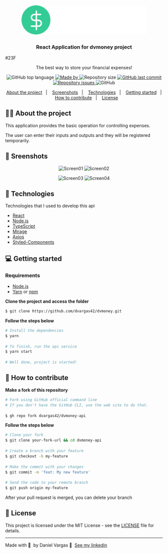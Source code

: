 <h1 align="center">
  <img alt="Logo" src="./src/assets/logo.svg" width="400px">
</h1>

<h3 align="center">
  React Application for dvmoney project
</h3>
#23F

<p align="center">The best way to store your financial expenses!</p>

<p align="center">

  <img alt="GitHub top language" src="https://img.shields.io/github/languages/top/dvargas42/dvmoney?color=%2233FF00">

  <a href="https://www.linkedin.com/in/daniel-santos-040983ab/" target="_blank" rel="noopener noreferrer">
    <img alt="Made by" src="https://img.shields.io/badge/made%20by-Daniel%20Vargas-%23FF9000">
  </a>

  <img alt="Repository size" src="https://img.shields.io/github/repo-size/dvargas42/dvmoney?color=%23FF9000">

  <a href="https://github.com/dvargas42/dvmoney/commits/main">
    <img alt="GitHub last commit" src="https://img.shields.io/github/last-commit/dvargas42/dvmoney?color=%23FF9000">
  </a>

  <a href="https://github.com/dvargas42/dvmoney/issues">
    <img alt="Repository issues" src="https://img.shields.io/github/issues/dvargas42/dvmoney?color=%23FF9000">
  </a>

  <img alt="GitHub" src="https://img.shields.io/github/license/dvargas42/dvargas42?color=%23FF9000">
</p>




<p align="center">
  <a href="#%EF%B8%8F-about-the-project">About the project</a>&nbsp;&nbsp;&nbsp;|&nbsp;&nbsp;&nbsp;
  <a href="#-screnshots">Screenshots</a>&nbsp;&nbsp;&nbsp;|&nbsp;&nbsp;&nbsp;
  <a href="#-technologies">Technologies</a>&nbsp;&nbsp;&nbsp;|&nbsp;&nbsp;&nbsp;
  <a href="#-getting-started">Getting started</a>&nbsp;&nbsp;&nbsp;|&nbsp;&nbsp;&nbsp;
  <a href="#-how-to-contribute">How to contribute</a>&nbsp;&nbsp;&nbsp;|&nbsp;&nbsp;&nbsp;
  <a href="#-license">License</a>
</p>

## 💇🏼 About the project

This application provides the basic operation for controlling expenses.

The user can enter their inputs and outputs and they will be registered temporarily.
## 📸 Sreenshots

<p align="center">
<img alt="Screen01" src="https://res.cloudinary.com/dvargas42/image/upload/v1617143113/dvmoney/dvmoneyScreen01_jasdzs.png" width="400px">
<img alt="Screen02" src="https://res.cloudinary.com/dvargas42/image/upload/v1617143112/dvmoney/dvmoneyScreen02_oyy8mc.png" width="400px">
</p>

<p align="center">
<img alt="Screen03" src="https://res.cloudinary.com/dvargas42/image/upload/v1617143112/dvmoney/dvmoneyScreen03_juwp7v.png" width="400px">
<img alt="Screen04" src="https://res.cloudinary.com/dvargas42/image/upload/v1617143112/dvmoney/dvmoneyScreen04_ikmoie.png" width="400px">
</p>

## 🚀 Technologies

Technologies that I used to develop this api


- [React](https://reactjs.org/)
- [Node.js](https://nodejs.org/en/)
- [TypeScript](https://www.typescriptlang.org/)
- [Mirage](https://miragejs.com/)
- [Axios](https://github.com/axios/axios)
- [Styled-Components](https://styled-components.com/)

## 💻 Getting started

### Requirements

- [Node.js](https://nodejs.org/en/)
- [Yarn](https://classic.yarnpkg.com/) or [npm](https://www.npmjs.com/)

**Clone the project and access the folder**

```bash
$ git clone https://github.com/dvargas42/dvmoney.git
```

**Follow the steps below**

```bash
# Install the dependencies
$ yarn

# To finish, run the api service
$ yarn start

# Well done, project is started!
```

## 🤔 How to contribute

**Make a fork of this repository**

```bash
# Fork using GitHub official command line
# If you don't have the GitHub CLI, use the web site to do that.

$ gh repo fork dvargas42/dvmoney-api
```

**Follow the steps below**

```bash
# Clone your fork
$ git clone your-fork-url && cd dvmoney-api

# Create a branch with your feature
$ git checkout -b my-feature

# Make the commit with your changes
$ git commit -m 'feat: My new feature'

# Send the code to your remote branch
$ git push origin my-feature
```

After your pull request is merged, you can delete your branch

## 📝 License

This project is licensed under the MIT License - see the [LICENSE](LICENSE) file for details.

---

Made with 💜 &nbsp;by Daniel Vargas 👋 &nbsp;[See my linkedin](https://www.linkedin.com/in/daniel-santos-040983ab/)